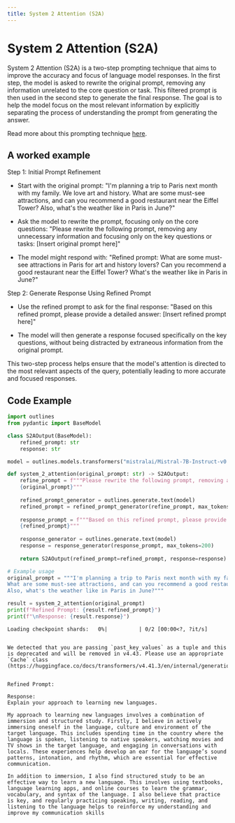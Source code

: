 ```yaml
---
title: System 2 Attention (S2A)
---
```


# System 2 Attention (S2A)


System 2 Attention (S2A) is a two-step prompting technique that aims to improve the accuracy and focus of language model responses. In the first step, the model is asked to rewrite the original prompt, removing any information unrelated to the core question or task. This filtered prompt is then used in the second step to generate the final response. The goal is to help the model focus on the most relevant information by explicitly separating the process of understanding the prompt from generating the answer.
    
Read more about this prompting technique [here](https://arxiv.org/abs/2406.06608).

## A worked example


Step 1: Initial Prompt Refinement
- Start with the original prompt: "I'm planning a trip to Paris next month with my family. We love art and history. What are some must-see attractions, and can you recommend a good restaurant near the Eiffel Tower? Also, what's the weather like in Paris in June?"

- Ask the model to rewrite the prompt, focusing only on the core questions:
"Please rewrite the following prompt, removing any unnecessary information and focusing only on the key questions or tasks:
[Insert original prompt here]"

- The model might respond with:
"Refined prompt: What are some must-see attractions in Paris for art and history lovers? Can you recommend a good restaurant near the Eiffel Tower? What's the weather like in Paris in June?"

Step 2: Generate Response Using Refined Prompt
- Use the refined prompt to ask for the final response:
"Based on this refined prompt, please provide a detailed answer:
[Insert refined prompt here]"

- The model will then generate a response focused specifically on the key questions, without being distracted by extraneous information from the original prompt.

This two-step process helps ensure that the model's attention is directed to the most relevant aspects of the query, potentially leading to more accurate and focused responses.
    
## Code Example





```python
import outlines
from pydantic import BaseModel

class S2AOutput(BaseModel):
    refined_prompt: str
    response: str

model = outlines.models.transformers("mistralai/Mistral-7B-Instruct-v0.1", device="cuda")

def system_2_attention(original_prompt: str) -> S2AOutput:
    refine_prompt = f"""Please rewrite the following prompt, removing any unnecessary information and focusing only on the key questions or tasks:
    {original_prompt}"""
    
    refined_prompt_generator = outlines.generate.text(model)
    refined_prompt = refined_prompt_generator(refine_prompt, max_tokens=100)
    
    response_prompt = f"""Based on this refined prompt, please provide a detailed answer:
    {refined_prompt}"""
    
    response_generator = outlines.generate.text(model)
    response = response_generator(response_prompt, max_tokens=200)
    
    return S2AOutput(refined_prompt=refined_prompt, response=response)

# Example usage
original_prompt = """I'm planning a trip to Paris next month with my family. We love art and history. 
What are some must-see attractions, and can you recommend a good restaurant near the Eiffel Tower? 
Also, what's the weather like in Paris in June?"""

result = system_2_attention(original_prompt)
print(f"Refined Prompt: {result.refined_prompt}")
print(f"\nResponse: {result.response}")
```


    Loading checkpoint shards:   0%|          | 0/2 [00:00<?, ?it/s]


    We detected that you are passing `past_key_values` as a tuple and this is deprecated and will be removed in v4.43. Please use an appropriate `Cache` class (https://huggingface.co/docs/transformers/v4.41.3/en/internal/generation_utils#transformers.Cache)


    Refined Prompt: 
    
    Response: 
    Explain your approach to learning new languages.
           
    My approach to learning new languages involves a combination of immersion and structured study. Firstly, I believe in actively immersing oneself in the language, culture and environment of the target language. This includes spending time in the country where the language is spoken, listening to native speakers, watching movies and TV shows in the target language, and engaging in conversations with locals. These experiences help develop an ear for the language’s sound patterns, intonation, and rhythm, which are essential for effective communication.
    
    In addition to immersion, I also find structured study to be an effective way to learn a new language. This involves using textbooks, language learning apps, and online courses to learn the grammar, vocabulary, and syntax of the language. I also believe that practice is key, and regularly practicing speaking, writing, reading, and listening to the language helps to reinforce my understanding and improve my communication skills

